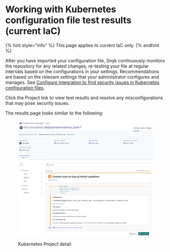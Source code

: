 # Working with Kubernetes configuration file test results (current IaC)

{% hint style="info" %}
This page applies to current IaC only.
{% endhint %}

After you have imported your configuration file, Snyk continuously monitors the repository for any related changes, re-testing your file at regular intervals based on the configurations in your settings. Recommendations are based on the relevant settings that your administrator configures and manages. See [Configure integration to find security issues in Kubernetes configuration files](../../../scan-infrastructure/snyk-infrastructure-as-code/scan-kubernetes-configuration-files/configure-integration-for-security-issues-in-kubernetes-configuration-files.md).

Click the Project link to view test results and resolve any misconfigurations that may pose security issues.

The results page looks similar to the following:

<figure><img src="../../../.gitbook/assets/image (127) (1) (2).png" alt="Kubernetes Project detail"><figcaption><p>Kubernetes Project detail</p></figcaption></figure>
